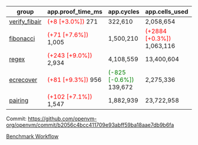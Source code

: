 | group | app.proof_time_ms | app.cycles | app.cells_used | leaf.proof_time_ms | leaf.cycles | leaf.cells_used |
| -- | -- | -- | -- | -- | -- | -- |
| [verify_fibair](https://github.com/openvm-org/openvm/blob/benchmark-results/benchmarks-pr/2130/verify_fibair-b2056c4bcc411709e93abff59ba18aae7db9b6fa.md) |<span style='color: red'>(+8 [+3.0%])</span> 271 |  322,610 |  2,058,654 |- | - | - |
| [fibonacci](https://github.com/openvm-org/openvm/blob/benchmark-results/benchmarks-pr/2130/fibonacci-b2056c4bcc411709e93abff59ba18aae7db9b6fa.md) |<span style='color: red'>(+71 [+7.6%])</span> 1,005 |  1,500,210 | <span style='color: red'>(+2884 [+0.3%])</span> 1,063,116 |- | - | - |
| [regex](https://github.com/openvm-org/openvm/blob/benchmark-results/benchmarks-pr/2130/regex-b2056c4bcc411709e93abff59ba18aae7db9b6fa.md) |<span style='color: red'>(+243 [+9.0%])</span> 2,934 |  4,108,559 |  13,400,604 |- | - | - |
| [ecrecover](https://github.com/openvm-org/openvm/blob/benchmark-results/benchmarks-pr/2130/ecrecover-b2056c4bcc411709e93abff59ba18aae7db9b6fa.md) |<span style='color: red'>(+81 [+9.3%])</span> 956 | <span style='color: green'>(-825 [-0.6%])</span> 139,672 |  2,275,336 |- | - | - |
| [pairing](https://github.com/openvm-org/openvm/blob/benchmark-results/benchmarks-pr/2130/pairing-b2056c4bcc411709e93abff59ba18aae7db9b6fa.md) |<span style='color: red'>(+102 [+7.1%])</span> 1,547 |  1,882,939 |  23,722,958 |- | - | - |


Commit: https://github.com/openvm-org/openvm/commit/b2056c4bcc411709e93abff59ba18aae7db9b6fa

[Benchmark Workflow](https://github.com/openvm-org/openvm/actions/runs/17675752879)
